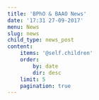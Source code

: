```yaml
---
title: 'BPhO & BAAO News'
date: '17:31 27-09-2017'
menu: News
slug: news
child_type: news_post
content:
    items: '@self.children'
    order:
        by: date
        dir: desc
    limit: 5
    pagination: true
---
```


